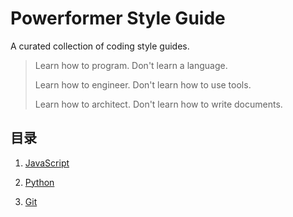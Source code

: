 # Powerformer Style Guide

A curated collection of coding style guides.


> Learn how to program. Don't learn a language.
>
> Learn how to engineer. Don't learn how to use tools.
>
> Learn how to architect. Don't learn how to write documents.


## 目录

1. [JavaScript](https://github.com/Powerformer/style-guide/blob/master/javascript/javascript.md)

2. [Python](https://github.com/Powerformer/style-guide/blob/master/python/python.md)

3. [Git](https://github.com/Powerformer/style-guide/blob/master/tools/git.md)
